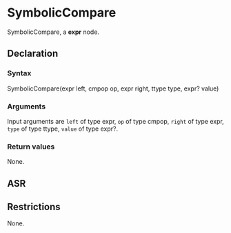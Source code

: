 <!-- This is an automatically generated file. Do not edit it manually. -->

# SymbolicCompare

SymbolicCompare, a **expr** node.

## Declaration

### Syntax

SymbolicCompare(expr left, cmpop op, expr right, ttype type, expr? value)

### Arguments
Input arguments are `left` of type expr, `op` of type cmpop, `right` of type expr, `type` of type ttype, `value` of type expr?.

### Return values

None.

## ASR

<!-- Generate ASR using pickle. -->

## Restrictions

<!-- Generated from asr_verify.cpp. -->
None.